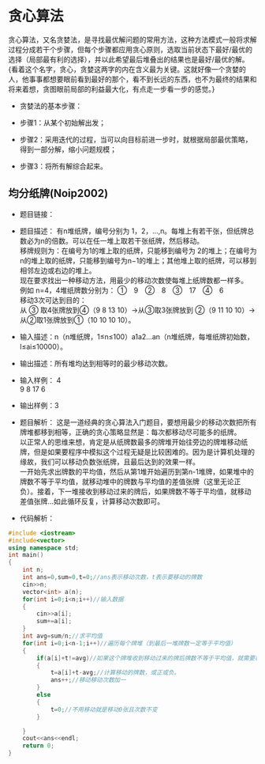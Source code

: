 # 贪心算法
贪心算法，又名贪婪法，是寻找最优解问题的常用方法，这种方法模式一般将求解过程分成若干个步骤，但每个步骤都应用贪心原则，选取当前状态下最好/最优的选择（局部最有利的选择），并以此希望最后堆叠出的结果也是最好/最优的解。{看着这个名字，贪心，贪婪这两字的内在含义最为关键。这就好像一个贪婪的人，他事事都想要眼前看到最好的那个，看不到长远的东西，也不为最终的结果和将来着想，贪图眼前局部的利益最大化，有点走一步看一步的感觉。}

* 贪婪法的基本步骤：

* 步骤1：从某个初始解出发；
* 步骤2：采用迭代的过程，当可以向目标前进一步时，就根据局部最优策略，得到一部分解，缩小问题规模；
* 步骤3：将所有解综合起来。

## 均分纸牌(Noip2002)
* 题目链接：
* 题目描述： 有n堆纸牌，编号分别为 1，2，…,n。每堆上有若干张，但纸牌总数必为n的倍数。可以在任一堆上取若干张纸牌，然后移动。  
移牌规则为：在编号为1的堆上取的纸牌，只能移到编号为 2的堆上；在编号为 n的堆上取的纸牌，只能移到编号为n−1的堆上；其他堆上取的纸牌，可以移到相邻左边或右边的堆上。  
现在要求找出一种移动方法，用最少的移动次数使每堆上纸牌数都一样多。  
例如 n=4，4堆纸牌数分别为：  ①　9　②　8　③　17　④　6    
移动3次可达到目的：     
从 ③ 取4张牌放到④（9 8 13 10）->从③取3张牌放到 ②（9 11 10 10）-> 从②取1张牌放到①（10 10 10 10）。
* 输入描述：n（n堆纸牌，1≤n≤100）a1a2…an（n堆纸牌，每堆纸牌初始数，l≤ai≤10000）。
* 输出描述：所有堆均达到相等时的最少移动次数。

* 输入样例：
4  
9 8 17 6   
* 输出样例：3 

* 题目解析： 这是一道经典的贪心算法入门题目，要想用最少的移动次数把所有牌堆都移到相等，正确的贪心策略显然是：每次都移动尽可能多的纸牌。   
以正常人的思维来想，肯定是从纸牌数最多的牌堆开始往旁边的牌堆移动纸牌，但是如果要程序中模拟这个过程无疑是比较困难的。因为是计算机处理的缘故，我们可以移动负数张纸牌，且最后达到的效果一样。   
一开始先求出牌数的平均值，然后从第1堆开始遍历到第n-1堆牌，如果堆中的牌数不等于平均值，就移动堆中的牌数与平均值的差值张牌（这里无论正负）。接着，下一堆接收到移动过来的牌后，如果牌数不等于平均值，就移动差值张牌…如此循环反复，计算移动次数即可。
* 代码解析：   
```cpp
#include <iostream>
#include<vector>
using namespace std;
int main()
{
    int n;
    int ans=0,sum=0,t=0;//ans表示移动次数，t表示要移动的牌数
    cin>>n;
    vector<int> a(n);
    for(int i=0;i<n;i++)//输入数据
    {
        cin>>a[i];
        sum+=a[i];
    }
    int avg=sum/n;//求平均值
    for(int i=0;i<n-1;i++)//遍历每个牌堆（到最后一堆牌数一定等于平均值）
    {
        if(a[i]+t!=avg)//如果这个牌堆收到移动过来的牌后牌数不等于平均值，就需要移动
        {
            t=a[i]+t-avg;//计算移动的牌数，或正或负。
            ans++;//移动移动次数加一
        }
        else
        {
            t=0;//不用移动就是移动0张且次数不变
        }

    }
    cout<<ans<<endl;
    return 0;
}
```
